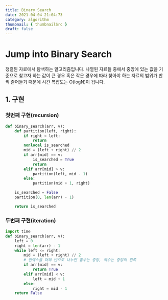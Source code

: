 ```yaml
---
title: Binary Search
date: 2021-04-04 21:04:73
category: algorithm
thumbnail: { thumbnailSrc }
draft: false
---
```


# Jump into Binary Search

정렬된 자료에서 탐색하는 알고리즘입니다.
나열된 자료들 중에서 중앙에 있는 값을 기준으로 찾고자 하는 값이 큰 경우 혹은 작은 경우에 따라 찾아야 하는 자료의 범위가 반씩 줄어들기 때문에 시간 복잡도는 O(logN)이 됩니다.

## 1. 구현

### 첫번째 구현(recursion)

```Python
def binary_search(arr, v):
    def partition(left, right):
        if right < left:
            return
        nonlocal is_searched
        mid = (left + right) // 2
        if arr[mid] == v:
            is_searched = True
            return
        elif arr[mid] > v:
            partition(left, mid - 1)
        else:
            partition(mid + 1, right)

    is_searched = False
    partition(0, len(arr) - 1)

    return is_searched
```

### 두번째 구현(iteration)

```Python
import time
def binary_search(arr, v):
    left = 0
    right = len(arr) - 1
    while left <= right:
        mid = (left + right) // 2
        # 인덱스를 더해 반으로 나누면 홀수는 중앙, 짝수는 중앙의 왼쪽
        if arr[mid] == v:
            return True
        elif arr[mid] < v:
            left = mid + 1
        else:
            right = mid - 1
    return False
```
